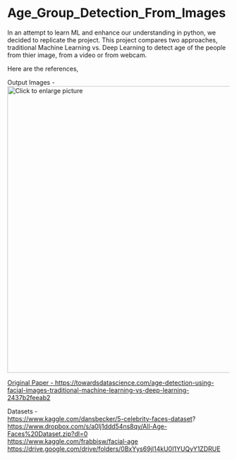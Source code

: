# Age_Group_Detection_From_Images



In an attempt to learn ML and enhance our understanding in python, we decided to replicate the project. This project compares two approaches, traditional Machine Learning vs. Deep Learning to detect age of the people from thier image, from a video or from webcam.
  
  Here are the references,


Output Images - 
<a href="https://drive.google.com/file/d/105WDA3bD5OG2BTQC3SvOQE4pqT5VrbBf/view?usp=sharing>"><img src="https://drive.google.com/file/d/105WDA3bD5OG2BTQC3SvOQE4pqT5VrbBf/view?usp=sharing" style="width: 650px; max-width: 100%; height: auto" title="Click to enlarge picture" />

Original Paper - <https://towardsdatascience.com/age-detection-using-facial-images-traditional-machine-learning-vs-deep-learning-2437b2feeab2>  
  
  Datasets -  
  https://www.kaggle.com/dansbecker/5-celebrity-faces-dataset?  
https://www.dropbox.com/s/a0lj1ddd54ns8qy/All-Age-Faces%20Dataset.zip?dl=0    
  https://www.kaggle.com/frabbisw/facial-age  
https://drive.google.com/drive/folders/0BxYys69jI14kU0I1YUQyY1ZDRUE
